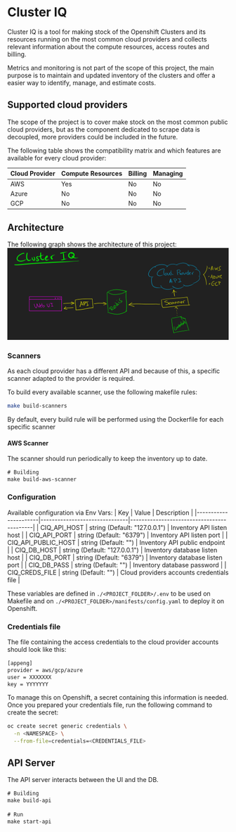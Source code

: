 # Cluster IQ
Cluster IQ is a tool for making stock of the Openshift Clusters and its
resources running on the most common cloud providers and collects relevant
information about the compute resources, access routes and billing.

Metrics and monitoring is not part of the scope of this project, the main
purpose is to maintain and updated inventory of the clusters and offer a easier
way to identify, manage, and estimate costs.


## Supported cloud providers
The scope of the project is to cover make stock on the most common public cloud
providers, but as the component dedicated to scrape data is decoupled, more
providers could be included in the future.

The following table shows the compatibility matrix and which features are
available for every cloud provider:

| Cloud Provider | Compute Resources | Billing | Managing |
|----------------|-------------------|---------|----------|
| AWS            | Yes               | No      | No       |
| Azure          | No                | No      | No       |
| GCP            | No                | No      | No       |

## Architecture
The following graph shows the architecture of this project:
![CLUSTER_IQ_ARCH](./doc/arch.png)


### Scanners
As each cloud provider has a different API and because of this, a specific
scanner adapted to the provider is required.

To build every available scanner, use the following makefile rules:
```sh
make build-scanners
```

By default, every build rule will be performed using the Dockerfile for each
specific scanner


#### AWS Scanner
The scanner should run periodically to keep the inventory up to date.

```shell
# Building
make build-aws-scanner
```


### Configuration
Available configuration via Env Vars:
| Key                  | Value                         | Description                               |
|----------------------|-------------------------------|-------------------------------------------|
| CIQ_API_HOST         | string (Default: "127.0.0.1") | Inventory API listen host                 |
| CIQ_API_PORT         | string (Default: "6379")      | Inventory API listen port                 |
| CIQ_API_PUBLIC_HOST  | string (Default: "")          | Inventory API public endpoint             |
| CIQ_DB_HOST          | string (Default: "127.0.0.1") | Inventory database listen host            |
| CIQ_DB_PORT          | string (Default: "6379")      | Inventory database listen port            |
| CIQ_DB_PASS          | string (Default: "")          | Inventory database password               |
| CIQ_CREDS_FILE       | string (Default: "")          | Cloud providers accounts credentials file |

These variables are defined in `./<PROJECT_FOLDER>/.env` to be used on Makefile
and on `./<PROJECT_FOLDER>/manifests/config.yaml` to deploy it on Openshift.

### Credentials file
The file containing the access credentials to the cloud provider accounts
should look like this:

```text
[appeng]
provider = aws/gcp/azure
user = XXXXXXX
key = YYYYYYY
```

To manage this on Openshift, a secret containing this information is needed.
Once you prepared your credentials file, run the following command to create the
secret:
```sh
oc create secret generic credentials \
  -n <NAMESPACE> \
  --from-file=credentials=<CREDENTIALS_FILE>
```

## API Server

The API server interacts between the UI and the DB.

```shell
# Building
make build-api

# Run
make start-api
```
